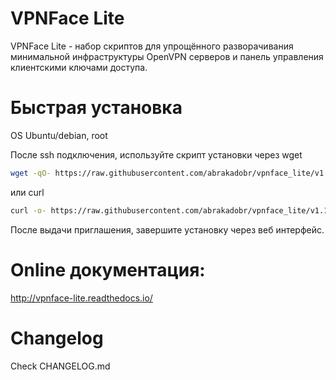 VPNFace Lite
============

VPNFace Lite - набор скриптов для упрощённого разворачивания минимальной инфраструктуры OpenVPN серверов и панель управления клиентскими ключами доступа.


Быстрая установка
=================

OS Ubuntu/debian, root

После ssh подключения, используйте скрипт установки через wget

```sh
wget -qO- https://raw.githubusercontent.com/abrakadobr/vpnface_lite/v1.1.4/install.sh | bash
```

или curl

```sh
curl -o- https://raw.githubusercontent.com/abrakadobr/vpnface_lite/v1.1.4/install.sh | bash
```

После выдачи приглашения, завершите установку через веб интерфейс.


Online документация:
====================

http://vpnface-lite.readthedocs.io/


Changelog
=========

Check CHANGELOG.md
